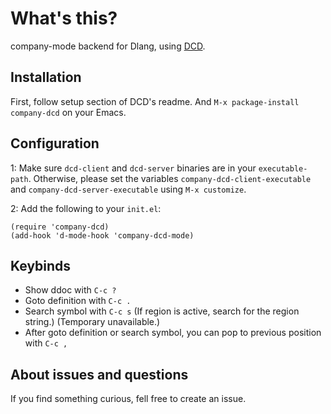 What's this?
============

company-mode backend for Dlang, using [DCD](https://github.com/Hackerpilot/DCD).

Installation
------------

First, follow setup section of DCD's readme.
And `M-x package-install company-dcd` on your Emacs.

Configuration
-------------

1: Make sure `dcd-client` and `dcd-server` binaries are in your `executable-path`. Otherwise, please set the variables  `company-dcd-client-executable` and `company-dcd-server-executable` using `M-x customize`.

2: Add the following to your `init.el`:
```emacs
(require 'company-dcd)
(add-hook 'd-mode-hook 'company-dcd-mode)
```

Keybinds
--------

* Show ddoc with `C-c ?`
* Goto definition with `C-c .`
* Search symbol with `C-c s` (If region is active, search for the region string.) (Temporary unavailable.)
* After goto definition or search symbol, you can pop to previous position with `C-c ,`

About issues and questions
------------

If you find something curious, fell free to create an issue.

